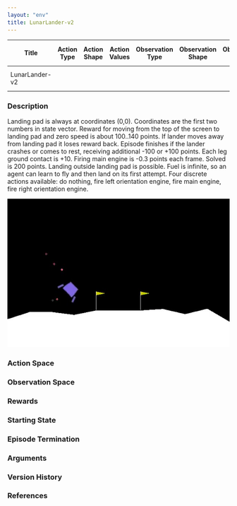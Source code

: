 ```yaml
---
layout: "env"
title: LunarLander-v2
---
```


|Title|Action Type|Action Shape|Action Values|Observation Type| Observation Shape|Observation Values|Average Total Reward|Import|
| ----------- | -----------| ----------- | -----------|-----------| ----------- | -----------| ----------- | -----------|
|LunarLander-v2||| |||| |`from gym.envs.box2d.lunar_lander import LunarLander`|

### Description
Landing pad is always at coordinates (0,0). Coordinates are the first two numbers in state vector. Reward for moving from the top of the screen to landing pad and zero speed is about 100..140 points. If lander moves away from landing pad it loses reward back. Episode finishes if the lander crashes or comes to rest, receiving additional -100 or +100 points. Each leg ground contact is +10. Firing main engine is -0.3 points each frame. Solved is 200 points. Landing outside landing pad is possible. Fuel is infinite, so an agent can learn to fly and then land on its first attempt. Four discrete actions available: do nothing, fire left orientation engine, fire main engine, fire right orientation engine.

![LunarLander Episode Example](./lunar_lander.jpg)

### Action Space

### Observation Space

### Rewards

### Starting State

### Episode Termination

### Arguments

### Version History

### References

